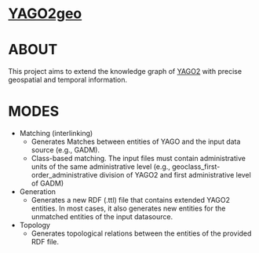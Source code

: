# [YAGO2geo](http://yago2geo.di.uoa.gr/)
# ABOUT
This project aims to extend the knowledge graph of [YAGO2](https://www.mpi-inf.mpg.de/departments/databases-and-information-systems/research/yago-naga/yago/) with precise geospatial and temporal information.
# MODES
* Matching (interlinking)
  * Generates Matches between entities of YAGO and the input data source (e.g., GADM).
  * Class-based matching. The input files must contain administrative units of the same administrative level (e.g., 
  geoclass_first-order_administrative division of YAGO2 and first administrative level of GADM)
* Generation
  * Generates a new RDF (.ttl) file that contains extended YAGO2 entities. In most cases, it also generates new entities
  for the unmatched entities of the input datasource.
* Topology
  * Generates topological relations between the entities of the provided RDF file.
  
